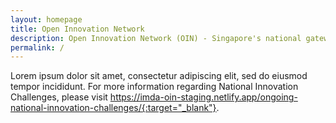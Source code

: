 ```yaml
---
layout: homepage
title: Open Innovation Network
description: Open Innovation Network (OIN) - Singapore's national gateway to open innovation challenges, upcoming activities, latest happenings, and resources.
permalink: /
---
```

<!-- Type your notification here - the notification bar will not appear if this is empty. For other changes, refer to _data/homepage.yml to edit the homepage -->

<!-- NIC Update -->
Lorem ipsum dolor sit amet, consectetur adipiscing elit, sed do eiusmod tempor incididunt. For more information regarding National Innovation Challenges, please visit https://imda-oin-staging.netlify.app/ongoing-national-innovation-challenges/{:target="_blank"}.
